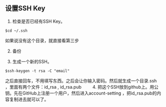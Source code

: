 设置SSH Key
---

1. 检查是否已经有SSH Key。
```
$cd ~/.ssh
```
如果说没有这个目录，就直接看第三步

2. 备份

3. 生成一个新的SSH。
```
$ssh-keygen -t rsa -C "email"
```

之后直接回车，不用填写东西。之后会让你输入密码。然后就生成一个目录.ssh ，里面有两个文件：id_rsa , id_rsa.pub
　　
4. 把这个SSH放到github上。用公钥。先在GitHub上注册一个用户，然后进入account-setting ，把id_rsa.pub的内容复制进去就可以了。